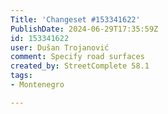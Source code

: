 ```yaml
---
Title: 'Changeset #153341622'
PublishDate: 2024-06-29T17:35:59Z
id: 153341622
user: Dušan Trojanović
comment: Specify road surfaces
created_by: StreetComplete 58.1
tags:
- Montenegro

---
```

